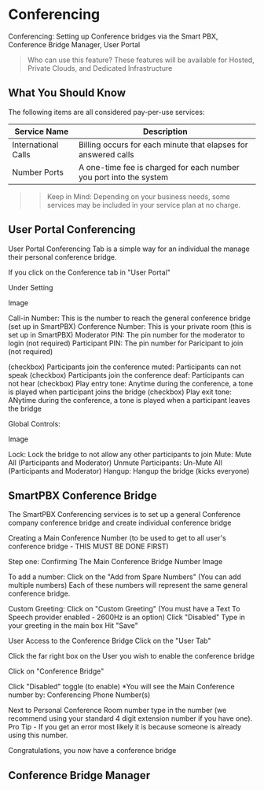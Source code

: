 # Conferencing

Conferencing:  Setting up Conference bridges via the Smart PBX, Conference Bridge Manager, User Portal 

> Who can use this feature?
> These features will be available for Hosted, Private Clouds, and Dedicated Infrastructure





## What You Should Know

The following items are all considered pay-per-use services:

| Service Name | Description |
| --- | --- |
| International Calls | Billing occurs for each minute that elapses for answered calls |
| Number Ports | A one-time fee is charged for each number you port into the system |

>> Keep in Mind: Depending on your business needs, some services may be included in your service plan at no charge.



## User Portal Conferencing

User Portal Conferencing Tab is a simple way for an individual the manage their personal conference bridge.

If you click on the Conference tab in "User Portal"

Under Setting

Image

Call-in Number:  This is the number to reach the general conference bridge (set up in SmartPBX)
Conference Number:  This is your private room (this is set up in SmartPBX)
Moderator PIN:  The pin number for the moderator to login (not required)
Participant PIN: The pin number for Paricipant to join (not required)

(checkbox) Participants join the conference muted:  Participants can not speak
(checkbox) Participants join the conference deaf:  Participants can not hear
(checkbox) Play entry tone: Anytime during the conference, a tone is played when participant joins the bridge
(checkbox) Play exit tone:  ANytime during the conference, a tone is played when a participant leaves the bridge

Global Controls:

Image

Lock:  Lock the bridge to not allow any other participants to join
Mute:  Mute All (Participants and Moderator)
Unmute Participants:  Un-Mute All (Participants and Moderator)
Hangup: Hangup the bridge (kicks everyone)


## SmartPBX Conference Bridge

The SmartPBX Conferencing services is to set up a general Conference company conference bridge and create individual conference bridge

Creating a Main Conference Number (to be used to get to all user's conference bridge - THIS MUST BE DONE FIRST)

Step one: Confirming The Main Conference Bridge Number
Image 

To add a number: Click on the "Add from Spare Numbers"
(You can add multiple numbers)
Each of these numbers will represent the same general conference bridge.

Custom Greeting:  Click on "Custom Greeting" (You must have a Text To Speech provider enabled - 2600Hz is an option)
Click "Disabled"
Type in your greeting in the main box
Hit "Save"

User Access to the Conference Bridge
Click on the "User Tab"

Click the far right box on the User you wish to enable the conference bridge

Click on "Conference Bridge"

Click "Disabled" toggle (to enable)
*You will see the Main Conference number by: Conferencing Phone Number(s)

Next to Personal Conference Room number type in the number (we recommend using your standard 4 digit extension number if you have one).  Pro Tip - If you get an error most likely it is because someone is already using this number.

Congratulations, you now have a conference bridge




## Conference Bridge Manager





